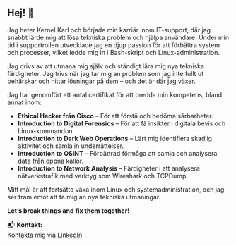## Hej! 👋

Jag heter Kernel Karl och började min karriär inom IT-support, där jag snabbt lärde mig att lösa tekniska problem och hjälpa användare. Under min tid i supportrollen utvecklade jag en djup passion för att förbättra system och processer, vilket ledde mig in i Bash-skript och Linux-administration.

Jag drivs av att utmana mig själv och ständigt lära mig nya tekniska färdigheter. Jag trivs när jag tar mig an problem som jag inte fullt ut behärskar och hittar lösningar på dem – och det är där jag växer.

Jag har genomfört ett antal certifikat för att bredda min kompetens, bland annat inom:

- **Ethical Hacker från Cisco** – För att förstå och bedöma sårbarheter.  
- **Introduction to Digital Forensics** – För att få insikter i digitala bevis och Linux-kommandon.  
- **Introduction to Dark Web Operations** – Lärt mig identifiera skadlig aktivitet och samla in underrättelser.  
- **Introduction to OSINT** – Förbättrad förmåga att samla och analysera data från öppna källor.  
- **Introduction to Network Analysis** – Färdigheter i att analysera nätverkstrafik med verktyg som Wireshark och TCPDump.  

Mitt mål är att fortsätta växa inom Linux och systemadministration, och jag ser fram emot att ta mig an nya tekniska utmaningar.

**Let’s break things and fix them together!**

📬 **Kontakt:**  
[Kontakta mig via LinkedIn](#)
